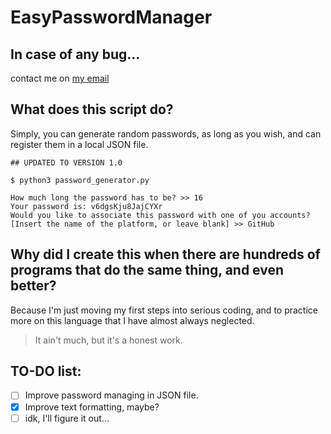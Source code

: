 # EasyPasswordManager

## In case of any bug...
contact me on [my email](mailto:francescopeluso.dev@gmail.com)

## What does this script do?
Simply, you can generate random passwords, as long as you wish, and can register them in a local JSON file.

```
## UPDATED TO VERSION 1.0

$ python3 password_generator.py 

How much long the password has to be? >> 16
Your password is: v6dgsKju8JajCYXr
Would you like to associate this password with one of you accounts?
[Insert the name of the platform, or leave blank] >> GitHub
```

## Why did I create this when there are hundreds of programs that do the same thing, and even better?
Because I'm just moving my first steps into serious coding, and to practice more on this language that I have almost always neglected.

> It ain't much,
> but it's a honest work.

## TO-DO list:
- [ ] Improve password managing in JSON file.
- [x] Improve text formatting, maybe?
- [ ] idk, I'll figure it out...
